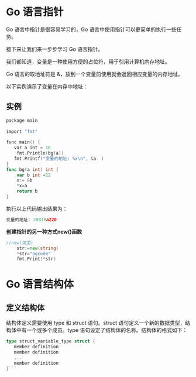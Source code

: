 # Go 语言指针

Go 语言中指针是很容易学习的，Go 语言中使用指针可以更简单的执行一些任务。

接下来让我们来一步步学习 Go 语言指针。

我们都知道，变量是一种使用方便的占位符，用于引用计算机内存地址。

Go 语言的取地址符是 &，放到一个变量前使用就会返回相应变量的内存地址。

以下实例演示了变量在内存中地址：

## 实例
```go
package main  
  
import "fmt"  
  
func main() {  
   var a int = 10    
    fmt.Println(bg(a))
   fmt.Printf("变量的地址: %x\n", &a  )  
}  
func bg(a int) int {
	var b int =12
	x:= &b
	*x=a
	return b
}
```

执行以上代码输出结果为：
```go
变量的地址: 20818a220
```
**创建指针的另一种方式new()函数**
```go
//new(类型)
	str:=new(string)
	*str="bgcode"
	fmt.Print(*str)
```

# Go 语言结构体
## 定义结构体

结构体定义需要使用 type 和 struct 语句。struct 语句定义一个新的数据类型，结构体中有一个或多个成员。type 语句设定了结构体的名称。结构体的格式如下：

```go
type struct_variable_type struct {
   member definition
   member definition
   ...
   member definition
}```
